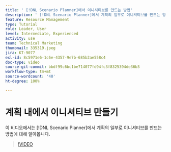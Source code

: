 ```yaml
---
title: ' [!DNL Scenario Planner]에서 이니셔티브를 만드는 방법'
description: ' [!DNL Scenario Planner]에서 계획의 일부로 이니셔티브를 만드는 방법에 대해 알아봅니다.'
feature: Resource Management
type: Tutorial
role: Leader, User
level: Intermediate, Experienced
activity: use
team: Technical Marketing
thumbnail: 335319.jpeg
jira: KT-9077
exl-id: 8c5971e6-1c6e-4357-9e7b-685b2ae558c4
doc-type: video
source-git-commit: bbdf99c6bc1be714077fd94fc3f8325394de36b3
workflow-type: tm+mt
source-wordcount: '40'
ht-degree: 100%

---
```


# 계획 내에서 이니셔티브 만들기

이 비디오에서는 [!DNL Scenario Planner]에서 계획의 일부로 이니셔티브를 만드는 방법에 대해 알아봅니다.

>[!VIDEO](https://video.tv.adobe.com/v/3412639/?quality=12&learn=on&enablevpops=1&captions=kor)
